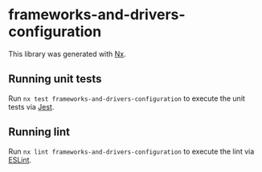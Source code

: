 # frameworks-and-drivers-configuration

This library was generated with [Nx](https://nx.dev).

## Running unit tests

Run `nx test frameworks-and-drivers-configuration` to execute the unit tests via [Jest](https://jestjs.io).

## Running lint

Run `nx lint frameworks-and-drivers-configuration` to execute the lint via [ESLint](https://eslint.org/).
